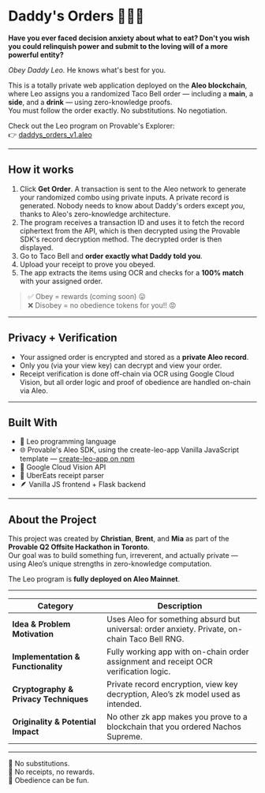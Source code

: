 # Daddy's Orders 🌯🦁🥤

**Have you ever faced decision anxiety about what to eat? Don't you wish you could relinquish power and submit to the loving will of a more powerful entity?**

_Obey Daddy Leo._ He knows what's best for you.

This is a totally private web application deployed on the **Aleo blockchain**, where Leo assigns you a randomized Taco Bell order — including a **main**, a **side**, and a **drink** — using zero-knowledge proofs.  
You must follow the order exactly. No substitutions. No negotiation.

Check out the Leo program on Provable's Explorer:  
👉 [daddys_orders_v1.aleo](https://beta.explorer.provable.com/program/daddys_orders_v1.aleo)

---

## How it works

1. Click **Get Order**. A transaction is sent to the Aleo network to generate your randomized combo using private inputs. A private record is generated. Nobody needs to know about Daddy's orders except *you*, thanks to Aleo's zero-knowledge architecture.
2. The program receives a transaction ID and uses it to fetch the record ciphertext from the API, which is then decrypted using the Provable SDK's record decryption method. The decrypted order is then displayed.
3. Go to Taco Bell and **order exactly what Daddy told you**.
4. Upload your receipt to prove you obeyed.
5. The app extracts the items using OCR and checks for a **100% match** with your assigned order.

> ✅ Obey = rewards (coming soon) 😛  
> ❌ Disobey = no obedience tokens for you!! 😡

---

## Privacy + Verification

- Your assigned order is encrypted and stored as a **private Aleo record**.
- Only you (via your view key) can decrypt and view your order.
- Receipt verification is done off-chain via OCR using Google Cloud Vision, but all order logic and proof of obedience are handled on-chain via Aleo.

---

## Built With

- 🧠 Leo programming language  
- 🌐 Provable's Aleo SDK, using the create-leo-app Vanilla JavaScript template — [create-leo-app on npm](https://www.npmjs.com/package/create-leo-app)  
- 📸 Google Cloud Vision API  
- 🧾 UberEats receipt parser  
- 🪶 Vanilla JS frontend + Flask backend

---

## About the Project

This project was created by **Christian**, **Brent**, and **Mia** as part of the **Provable Q2 Offsite Hackathon in Toronto**.  
Our goal was to build something fun, irreverent, and actually private — using Aleo’s unique strengths in zero-knowledge computation.

The Leo program is **fully deployed on Aleo Mainnet**.

---

| Category                        | Description                                                                                       |
|--------------------------------|---------------------------------------------------------------------------------------------------|
| **Idea & Problem Motivation**   | Uses Aleo for something absurd but universal: order anxiety. Private, on-chain Taco Bell RNG.     |
| **Implementation & Functionality** | Fully working app with on-chain order assignment and receipt OCR verification logic.              |
| **Cryptography & Privacy Techniques** | Private record encryption, view key decryption, Aleo’s zk model used as intended.             |
| **Originality & Potential Impact** | No other zk app makes you prove to a blockchain that you ordered Nachos Supreme.                |

---

🛑 No substitutions.  
🧾 No receipts, no rewards.  
🦀 Obedience can be fun.